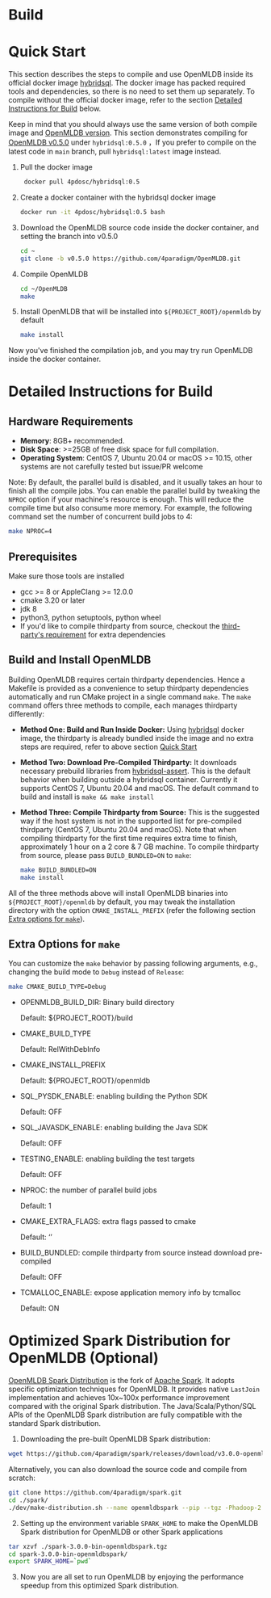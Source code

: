 Build
================

# Quick Start

[quick-start]: quick-start

This section describes the steps to compile and use OpenMLDB inside its official docker image [hybridsql](https://hub.docker.com/r/4pdosc/hybridsql).
The docker image has packed required tools and dependencies, so there is no need to set them up separately. To compile without the official docker image, refer to the section [Detailed Instructions for Build](#detailed-instructions-for-build) below.

Keep in mind that you should always use the same version of both compile image and [OpenMLDB version](https://github.com/4paradigm/OpenMLDB/releases). This section demonstrates compiling for [OpenMLDB v0.5.0](https://github.com/4paradigm/OpenMLDB/releases/tag/v0.5.0) under `hybridsql:0.5.0` ，If you prefer to compile on the latest code in `main` branch, pull `hybridsql:latest` image instead.

1. Pull the docker image

   ```bash
    docker pull 4pdosc/hybridsql:0.5
   ```

2. Create a docker container with the hybridsql docker image

   ```bash
   docker run -it 4pdosc/hybridsql:0.5 bash
   ```

3. Download the OpenMLDB source code inside the docker container, and setting the branch into v0.5.0

   ```bash
   cd ~
   git clone -b v0.5.0 https://github.com/4paradigm/OpenMLDB.git
   ```

4. Compile OpenMLDB

   ```bash
   cd ~/OpenMLDB
   make
   ```

5. Install OpenMLDB that will be installed into `${PROJECT_ROOT}/openmldb` by default

   ```bash
   make install
   ```

Now you've finished the compilation job, and you may try run OpenMLDB inside the docker container.

# Detailed Instructions for Build

[build]: build

## Hardware Requirements

- **Memory**: 8GB+ recommended.
- **Disk Space**: >=25GB of free disk space for full compilation.
- **Operating System**: CentOS 7, Ubuntu 20.04 or macOS >= 10.15, other systems are not carefully tested but issue/PR welcome

Note: By default, the parallel build is disabled, and it usually takes an hour to finish all the compile jobs. You can enable the parallel build by tweaking the `NPROC` option if your machine's resource is enough. This will reduce the compile time but also consume more memory. For example, the following command set the number of concurrent build jobs to 4:

```bash
make NPROC=4
```

## Prerequisites

Make sure those tools are installed

- gcc >= 8 or AppleClang >= 12.0.0
- cmake 3.20 or later
- jdk 8
- python3, python setuptools, python wheel
- If you'd like to compile thirdparty from source, checkout the [third-party's requirement](../../third-party/README.md) for extra dependencies

## Build and Install OpenMLDB

Building OpenMLDB requires certain thirdparty dependencies. Hence a Makefile is provided as a convenience to setup thirdparty dependencies automatically and run CMake project in a single command `make`. The `make` command offers three methods to compile, each manages thirdparty differently:

- **Method One: Build and Run Inside Docker:** Using [hybridsql](https://hub.docker.com/r/4pdosc/hybridsql) docker image, the thirdparty is already bundled inside the image and no extra steps are required, refer to above section [Quick Start](#quick-start)
- **Method Two: Download Pre-Compiled Thirdparty:** It downloads necessary prebuild libraries from [hybridsql-assert](https://github.com/4paradigm/hybridsql-asserts/releases). This is the default behavior when building outside a hybridsql container. Currently it supports CentOS 7, Ubuntu 20.04 and macOS. The default command to build and install is `make && make install`
- **Method Three: Compile Thirdparty from Source:** This is the suggested way if the host system is not in the supported list for pre-compiled thirdparty (CentOS 7, Ubuntu 20.04 and macOS). Note that when compiling thirdparty for the first time requires extra time to finish, approximately 1 hour on a 2 core & 7 GB machine. To compile thirdparty from source, please pass `BUILD_BUNDLED=ON` to `make`:
   
   ```bash
   make BUILD_BUNDLED=ON
   make install
   ```

All of the three methods above will install OpenMLDB binaries into `${PROJECT_ROOT}/openmldb` by default, you may tweak the installation directory with the option `CMAKE_INSTALL_PREFIX` (refer the following section [Extra options for `make`](#make-opts)).

## Extra Options for `make`

[make-opts]: make-opts

You can customize the `make` behavior by passing following arguments, e.g., changing the build mode to `Debug` instead of `Release`:

```bash
make CMAKE_BUILD_TYPE=Debug
```

- OPENMLDB_BUILD_DIR: Binary build directory

  Default: ${PROJECT_ROOT}/build

- CMAKE_BUILD_TYPE

  Default: RelWithDebInfo

- CMAKE_INSTALL_PREFIX

  Default: ${PROJECT_ROOT}/openmldb

- SQL_PYSDK_ENABLE: enabling building the Python SDK

  Default: OFF

- SQL_JAVASDK_ENABLE: enabling building the Java SDK

  Default: OFF

- TESTING_ENABLE: enabling building the test targets

  Default: OFF

- NPROC: the number of parallel build jobs

  Default: 1

- CMAKE_EXTRA_FLAGS: extra flags passed to cmake

  Default: ‘’

- BUILD_BUNDLED: compile thirdparty from source instead download pre-compiled

  Default: OFF

- TCMALLOC_ENABLE: expose application memory info by tcmalloc

  Default: ON


# Optimized Spark Distribution for OpenMLDB (Optional)

[OpenMLDB Spark Distribution](https://github.com/4paradigm/spark) is the fork of [Apache Spark](https://github.com/apache/spark). It adopts specific optimization techniques for OpenMLDB. It provides native `LastJoin` implementation and achieves 10x~100x performance improvement compared with the original Spark distribution. The Java/Scala/Python/SQL APIs of the OpenMLDB Spark distribution are fully compatible with the standard Spark distribution.

1. Downloading the pre-built OpenMLDB Spark distribution:

```bash
wget https://github.com/4paradigm/spark/releases/download/v3.0.0-openmldb0.2.3/spark-3.0.0-bin-openmldbspark.tgz
```

Alternatively, you can also download the source code and compile from scratch:

```bash
git clone https://github.com/4paradigm/spark.git
cd ./spark/
./dev/make-distribution.sh --name openmldbspark --pip --tgz -Phadoop-2.7 -Pyarn -Pallinone
```

2. Setting up the environment variable `SPARK_HOME` to make the OpenMLDB Spark distribution for OpenMLDB or other Spark applications

```bash
tar xzvf ./spark-3.0.0-bin-openmldbspark.tgz
cd spark-3.0.0-bin-openmldbspark/
export SPARK_HOME=`pwd`
```

3. Now you are all set to run OpenMLDB by enjoying the performance speedup from this optimized Spark distribution.
